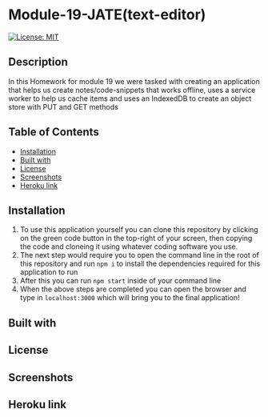 # Module-19-JATE(text-editor)
[![License: MIT](https://img.shields.io/badge/License-MIT-blue.svg)](https://opensource.org/licenses/MIT)
## Description
In this Homework for module 19 we were tasked with creating an application that helps us create notes/code-snippets that works offline, uses a service worker to help us cache items and uses an IndexedDB to create an object store with PUT and GET methods
## Table of Contents
- [Installation](#installation)
- [Built with](#built-with)
- [License](#license)
- [Screenshots](#screenshots)
- [Heroku link](https://honest-hippo.herokuapp.com/)

## Installation
1. To use this application yourself you can clone this repository by clicking on the green code button in the top-right of your screen, then copying the code and cloneing it using whatever coding software you use. 
2. The next step would require you to open the command line in the root of this repository and run ``` npm i ``` to install the dependencies required for this application to run
3. After this you can run ``` npm start ``` inside of your command line
4. When the above steps are completed you can open the browser and type in ``` localhost:3000 ``` which will bring you to the final application!

## Built with


## License 


## Screenshots


## Heroku link
